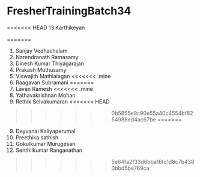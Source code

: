 # FresherTrainingBatch34
<<<<<<< HEAD
13.Karthikeyan

=======
1. Sanjay Vedhachalam
2. Narendranath Ramasamy
3. Dinesh Kumar Thiyagarajan
4. Prakash Muthusamy
5. Viswajith Mathialagan
<<<<<<< .mine
6. Raagavan Subramani
=======
6. Lavan Ramesh
<<<<<<< .mine
7. Yathavakrishnan Mohan
8. Rethik Selvakumaran
<<<<<<< HEAD
>>>>>>> 0b5855e9c90e55a40c4554bf8254988ed4ac67be
=======
9. Deyvanai Kaliyaperumal
10. Preethika sathish
11. Gokulkumar Murugesan
12. Senthilkumar Ranganathan

>>>>>>> 5e64fa2f33d6bba16fc1d8c7b4380bbd5be769ca

